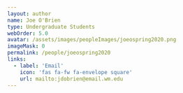 ```yaml
---
layout: author
name: Joe O'Brien
type: Undergraduate Students
webOrder: 5.0
avatar: /assets/images/peopleImages/joeospring2020.png
imageMask: 0
permalink: /people/joeospring2020
links:
  - label: 'Email'
    icon: 'fas fa-fw fa-envelope square'
    url: mailto:jdobrien@email.wm.edu
---
```

